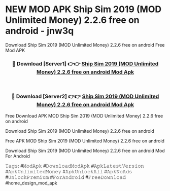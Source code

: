 # NEW MOD APK Ship Sim 2019 (MOD Unlimited Money) 2.2.6 free on android - jnw3q
Download Ship Sim 2019 (MOD Unlimited Money) 2.2.6 free on android Free Mod APK

<div align="center">
<h3>🔴 Download [Server1] 👉👉 <a href="https://apk-comot.site?title=Ship_Sim_2019_(MOD_Unlimited_Money)_2.2.6_free_on_android">Ship Sim 2019 (MOD Unlimited Money) 2.2.6 free on android Mod Apk</a></h3><br>

<h3>🔴 Download [Server2] 👉👉 <a href="https://apk-comot.site?title=Ship_Sim_2019_(MOD_Unlimited_Money)_2.2.6_free_on_android">Ship Sim 2019 (MOD Unlimited Money) 2.2.6 free on android Mod Apk</a></h3>
</div>


Free Download APK MOD Ship Sim 2019 (MOD Unlimited Money) 2.2.6 free on android

Download Ship Sim 2019 (MOD Unlimited Money) 2.2.6 free on android 

Free APK MOD Ship Sim 2019 (MOD Unlimited Money) 2.2.6 free on android 

Download Ship Sim 2019 (MOD Unlimited Money) 2.2.6 free on android Mod For Android

𝚃𝚊𝚐𝚜: #𝙼𝚘𝚍𝙰𝚙𝚔 #𝙳𝚘𝚠𝚗𝚕𝚘𝚊𝚍𝙼𝚘𝚍𝙰𝚙𝚔 #𝙰𝚙𝚔𝙻𝚊𝚝𝚎𝚜𝚝𝚅𝚎𝚛𝚜𝚒𝚘𝚗 #𝙰𝚙𝚔𝚄𝚗𝚕𝚒𝚖𝚒𝚝𝚎𝚍𝙼𝚘𝚗𝚎𝚢 #𝙰𝚙𝚔𝚄𝚗𝚕𝚘𝚌𝚔𝙰𝚕𝚕 #𝙰𝚙𝚔𝙽𝚘𝙰𝚍𝚜 #𝚄𝚗𝚕𝚘𝚌𝚔𝙿𝚛𝚎𝚖𝚒𝚞𝚖 #𝙵𝚘𝚛𝙰𝚗𝚍𝚛𝚘𝚒𝚍 #𝙵𝚛𝚎𝚎𝙳𝚘𝚠𝚗𝚕𝚘𝚊𝚍 #home_design_mod_apk